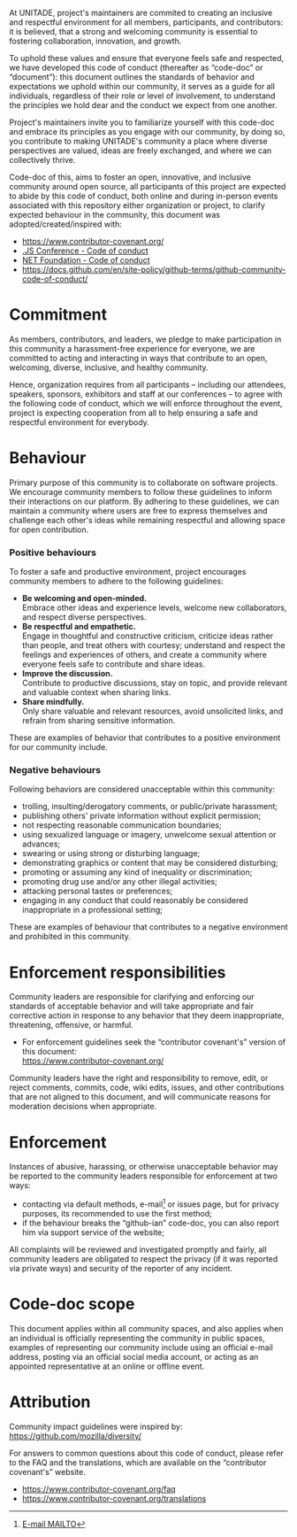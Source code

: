 At UNITADE, project's maintainers are commited to creating an inclusive and respectful environment for all members, participants, and contributors: it is believed, that a strong and welcoming community is essential to fostering collaboration, innovation, and growth.

To uphold these values and ensure that everyone feels safe and respected, we have developed this code of conduct (thereafter as “code-doc” or “document”): this document outlines the standards of behavior and expectations we uphold within our community, it serves as a guide for all individuals, regardless of their role or level of involvement, to understand the principles we hold dear and the conduct we expect from one another.

Project's maintainers invite you to familiarize yourself with this code-doc and embrace its principles as you engage with our community, by doing so, you contribute to making UNITADE's community a place where diverse perspectives are valued, ideas are freely exchanged, and where we can collectively thrive.

Code-doc of this, aims to foster an open, innovative, and inclusive community around open source, all participants of this project are expected to abide by this code of conduct, both online and during in-person events associated with this repository either organization or project, to clarify expected behaviour in the community, this document was adopted/created/inspired with:

- https://www.contributor-covenant.org/
- [.JS Conference - Code of conduct](https://javascript-conference.com/code-of-conduct/)
- [NET Foundation - Code of conduct](https://dotnetfoundation.org/about/policies/code-of-conduct)
- https://docs.github.com/en/site-policy/github-terms/github-community-code-of-conduct/

Commitment
==========

As members, contributors, and leaders, we pledge to make participation in this community a harassment-free experience for everyone, we are committed to acting and interacting in ways that contribute to an open, welcoming, diverse, inclusive, and healthy community.

Hence, organization requires from all participants – including our attendees, speakers, sponsors, exhibitors and staff at our conferences – to agree with the following code of conduct, which we will enforce throughout the event, project is expecting cooperation from all to help ensuring a safe and respectful environment for everybody.

Behaviour
=========

Primary purpose of this community is to collaborate on software projects. We encourage community members to follow these guidelines to inform their interactions on our platform. By adhering to these guidelines, we can maintain a community where users are free to express themselves and challenge each other's ideas while remaining respectful and allowing space for open contribution.

### Positive behaviours

To foster a safe and productive environment, project encourages community members to adhere to the following guidelines:

- **Be welcoming and open-minded.**\
  Embrace other ideas and experience levels, welcome new collaborators, and respect diverse perspectives.
- **Be respectful and empathetic.**\
  Engage in thoughtful and constructive criticism, criticize ideas rather than people, and treat others with courtesy; understand and respect the feelings and experiences of others, and create a community where everyone feels safe to contribute and share ideas.
- **Improve the discussion.**\
  Contribute to productive discussions, stay on topic, and provide relevant and valuable context when sharing links.
- **Share mindfully.**\
  Only share valuable and relevant resources, avoid unsolicited links, and refrain from sharing sensitive information.

These are examples of behavior that contributes to a positive environment for our community include.

### Negative behaviours

Following behaviors are considered unacceptable within this community:

- trolling, insulting/derogatory comments, or public/private harassment;
- publishing others' private information without explicit permission;
- not respecting reasonable communication boundaries;
- using sexualized language or imagery, unwelcome sexual attention or advances;
- swearing or using strong or disturbing language;
- demonstrating graphics or content that may be considered disturbing;
- promoting or assuming any kind of inequality or discrimination;
- promoting drug use and/or any other illegal activities;
- attacking personal tastes or preferences;
- engaging in any conduct that could reasonably be considered inappropriate in a professional setting;

These are examples of behaviour that contributes to a negative environment and prohibited in this community.

Enforcement responsibilities
============================

Community leaders are responsible for clarifying and enforcing our standards of acceptable behavior and will take appropriate and fair corrective action in response to any behavior that they deem inappropriate, threatening, offensive, or harmful.

- For enforcement guidelines seek the “contributor covenant's” version of this document:\
  https://www.contributor-covenant.org/

Community leaders have the right and responsibility to remove, edit, or reject comments, commits, code, wiki edits, issues, and other contributions that are not aligned to this document, and will communicate reasons for moderation decisions when appropriate.

Enforcement
===========

Instances of abusive, harassing, or otherwise unacceptable behavior may be reported to the community leaders responsible for enforcement at two ways:

- contacting via default methods, e-mail[^1] or issues page, but for privacy purposes, its recommended to use the first method;
- if the behaviour breaks the “github-ian” code-doc, you can also report him via support service of the website;

All complaints will be reviewed and investigated promptly and fairly, all community leaders are obligated to respect the privacy (if it was reported via private ways) and security of the reporter of any incident.

Code-doc scope
==============

This document applies within all community spaces, and also applies when an individual is officially representing the community in public spaces, examples of representing our community include using an official e-mail address, posting via an official social media account, or acting as an appointed representative at an online or offline event.

Attribution
===========

Community impact guidelines were inspired by:\
https://github.com/mozilla/diversity/

For answers to common questions about this code of conduct, please refer to the FAQ and the translations, which are available on the “contributor covenant's” website.

- https://www.contributor-covenant.org/faq
- https://www.contributor-covenant.org/translations


[^1]: <a href="mailto: io.falcion@outlook.com">E-mail MAILTO</a>
